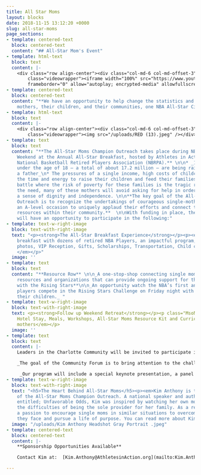 ```yaml
---
title: All Star Moms
layout: blocks
date: 2018-11-15 13:12:20 +0000
slug: all-star-moms
page_sections:
- template: centered-text
  block: centered-text
  content: "## All-Star Mom's Event"
- template: html-text
  block: text
  content: |-
    <div class="row align-center"><div class="col-md-6 col-md-offset-3"><div
        class="videowrapper"><iframe width="100%" src="https://www.youtube.com/embed/n2UOhJ-KIJ0"
        frameborder="0" allow="autoplay; encrypted-media" allowfullscreen></iframe></div></div></div>
- template: centered-text
  block: centered-text
  content: "**We have an opportunity to help change the statistics and impact single
    mothers, their children, and their communities, one NBA All-Star City at a time!** "
- template: html-text
  block: text
  content: |-
    <div class="row align-center"><div class="col-md-6 col-md-offset-3"><div
        class="videowrapper"><img src="/uploads/RED (13).jpeg" /></div></div></div>
- template: text
  block: text
  content: "**The All-Star Moms Champion Outreach takes place during NBA All-Star
    Weekend at the Annual All-Star Breakfast, hosted by Athletes in Action and the
    National Basketball Retired Players Association (NBRPA).** \n\n* _1 in 4 children
    under the age of 18 — a total of about 17.2 million — are being raised without
    a father_\n* The pressures of a single income, high costs of childcare, finding
    the time and energy to raise their children and feed their families is a constant
    battle where the risk of poverty for these families is the tragic reality\n* Despite
    the need, many of these mothers will avoid asking for help in order to maintain
    a sense of dignity and independence. \n\n**The key goal of the All-Star Moms Champion
    Outreach is to recognize the undertakings of courageous single-mothers and create
    an A-level occasion to uniquely applaud their efforts and connect them with pertinent
    resources within their community.**  \n\nWith funding in place, the All-Star Moms
    will have an opportunity to participate in the following:"
- template: text-w-right-image
  block: text-with-right-image
  text: "<p><strong>The All-Star Breakfast Experience</strong></p><p><em>A special
    breakfast with dozens of retired NBA Players, an impactful program, Red Carpet
    photos, VIP Reception, Gifts, Scholarships, Transportation, Child care, and more!
    </em></p>"
  image: ''
- template: text
  block: text
  content: "**Resource Row** \n\n_A one-stop-shop connecting single moms with local
    resources and organizations that can provide ongoing support for their families._\n\n \n\n**Night
    with the Rising Stars**\n\n_An opportunity watch the NBA’s first and second year
    players compete in the Rising Stars Challenge on Friday night with up to two of
    their children._ "
- template: text-w-right-image
  block: text-with-right-image
  text: <p><strong>Follow up Weekend Retreat</strong></p><p class="MsoNormal"><em>Includes
    Hotel Stay, Meals, Workshops, All-Star Moms Resource Kit and Curriculum, for 50
    mothers</em></p>
  image: ''
- template: text
  block: text
  content: |-
    Leaders in the Charlotte Community will be invited to participate in the Community Forum.

    _The goal of the Community Forum is to bring attention to the challenges single mothers face and inspire community leaders to develop more effective ways to work together to create support systems that assist these moms with upward mobility, while upholding dignity and respect._

     _Our program will include a special keynote presentation, a panel discussion, and an opportunity to dialogue about how the city of Charlotte can come together and create innovative ways to have a greater impact._
- template: text-w-right-image
  block: text-with-right-image
  text: "<h5>The Heart Behind All-Star Moms</h5><p><em>Kim Anthony is the visionary
    of the All-Star Moms Champion Outreach. A national speaker and author of the book
    entitled; Unfavorable Odds, Kim was inspired by watching her own mother overcome
    the difficulties of being the sole provider for her family. As a result, she developed
    a passion to encourage single moms in similar situations to overcome the obstacles
    they face and pursue a life of purpose. You can read more about Kim at www.KimAnthony.net.</em></p>"
  image: "/uploads/Kim Anthony Headshot Gray Portrait .jpeg"
- template: centered-text
  block: centered-text
  content: |-
    **Sponsorship Opportunities Available**

    Contact Kim at:  [Kim.Anthony@AthletesinAction.org](mailto:Kim.Anthony@AthletesinAction.org)

---
```

